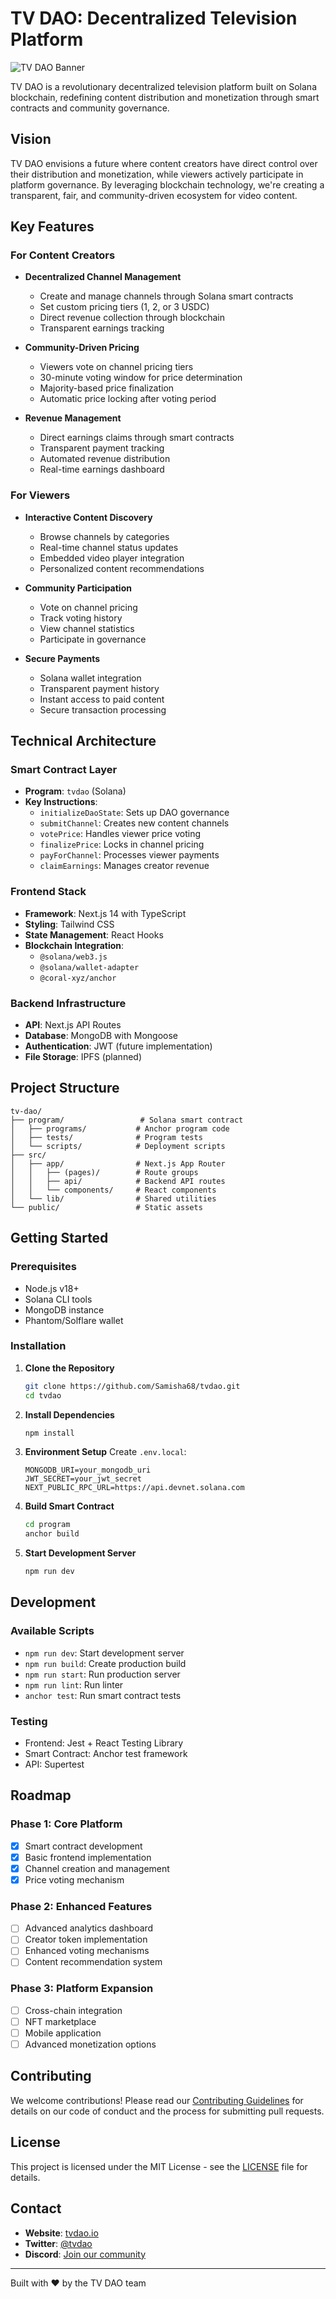 # TV DAO: Decentralized Television Platform

![TV DAO Banner](https://raw.githubusercontent.com/Samisha68/tvdao/main/public/tvdao-banner.png)

TV DAO is a revolutionary decentralized television platform built on Solana blockchain, redefining content distribution and monetization through smart contracts and community governance.

## Vision

TV DAO envisions a future where content creators have direct control over their distribution and monetization, while viewers actively participate in platform governance. By leveraging blockchain technology, we're creating a transparent, fair, and community-driven ecosystem for video content.

## Key Features

### For Content Creators
- **Decentralized Channel Management**
  - Create and manage channels through Solana smart contracts
  - Set custom pricing tiers (1, 2, or 3 USDC)
  - Direct revenue collection through blockchain
  - Transparent earnings tracking

- **Community-Driven Pricing**
  - Viewers vote on channel pricing tiers
  - 30-minute voting window for price determination
  - Majority-based price finalization
  - Automatic price locking after voting period

- **Revenue Management**
  - Direct earnings claims through smart contracts
  - Transparent payment tracking
  - Automated revenue distribution
  - Real-time earnings dashboard

### For Viewers
- **Interactive Content Discovery**
  - Browse channels by categories
  - Real-time channel status updates
  - Embedded video player integration
  - Personalized content recommendations

- **Community Participation**
  - Vote on channel pricing
  - Track voting history
  - View channel statistics
  - Participate in governance

- **Secure Payments**
  - Solana wallet integration
  - Transparent payment history
  - Instant access to paid content
  - Secure transaction processing

## Technical Architecture

### Smart Contract Layer
- **Program**: `tvdao` (Solana)
- **Key Instructions**:
  - `initializeDaoState`: Sets up DAO governance
  - `submitChannel`: Creates new content channels
  - `votePrice`: Handles viewer price voting
  - `finalizePrice`: Locks in channel pricing
  - `payForChannel`: Processes viewer payments
  - `claimEarnings`: Manages creator revenue

### Frontend Stack
- **Framework**: Next.js 14 with TypeScript
- **Styling**: Tailwind CSS
- **State Management**: React Hooks
- **Blockchain Integration**: 
  - `@solana/web3.js`
  - `@solana/wallet-adapter`
  - `@coral-xyz/anchor`

### Backend Infrastructure
- **API**: Next.js API Routes
- **Database**: MongoDB with Mongoose
- **Authentication**: JWT (future implementation)
- **File Storage**: IPFS (planned)

## Project Structure

```
tv-dao/
├── program/                 # Solana smart contract
│   ├── programs/           # Anchor program code
│   ├── tests/              # Program tests
│   └── scripts/            # Deployment scripts
├── src/
│   ├── app/                # Next.js App Router
│   │   ├── (pages)/        # Route groups
│   │   ├── api/            # Backend API routes
│   │   └── components/     # React components
│   └── lib/                # Shared utilities
└── public/                 # Static assets
```

## Getting Started

### Prerequisites
- Node.js v18+
- Solana CLI tools
- MongoDB instance
- Phantom/Solflare wallet

### Installation

1. **Clone the Repository**
   ```bash
   git clone https://github.com/Samisha68/tvdao.git
   cd tvdao
   ```

2. **Install Dependencies**
   ```bash
   npm install
   ```

3. **Environment Setup**
   Create `.env.local`:
   ```env
   MONGODB_URI=your_mongodb_uri
   JWT_SECRET=your_jwt_secret
   NEXT_PUBLIC_RPC_URL=https://api.devnet.solana.com
   ```

4. **Build Smart Contract**
   ```bash
   cd program
   anchor build
   ```

5. **Start Development Server**
   ```bash
   npm run dev
   ```

## Development

### Available Scripts
- `npm run dev`: Start development server
- `npm run build`: Create production build
- `npm run start`: Run production server
- `npm run lint`: Run linter
- `anchor test`: Run smart contract tests

### Testing
- Frontend: Jest + React Testing Library
- Smart Contract: Anchor test framework
- API: Supertest

## Roadmap

### Phase 1: Core Platform
- [x] Smart contract development
- [x] Basic frontend implementation
- [x] Channel creation and management
- [x] Price voting mechanism

### Phase 2: Enhanced Features
- [ ] Advanced analytics dashboard
- [ ] Creator token implementation
- [ ] Enhanced voting mechanisms
- [ ] Content recommendation system

### Phase 3: Platform Expansion
- [ ] Cross-chain integration
- [ ] NFT marketplace
- [ ] Mobile application
- [ ] Advanced monetization options

## Contributing

We welcome contributions! Please read our [Contributing Guidelines](CONTRIBUTING.md) for details on our code of conduct and the process for submitting pull requests.

## License

This project is licensed under the MIT License - see the [LICENSE](LICENSE) file for details.

## Contact

- **Website**: [tvdao.io](https://tvdao.io)
- **Twitter**: [@tvdao](https://twitter.com/tvdao)
- **Discord**: [Join our community](https://discord.gg/tvdao)

---

Built with ❤️ by the TV DAO team 